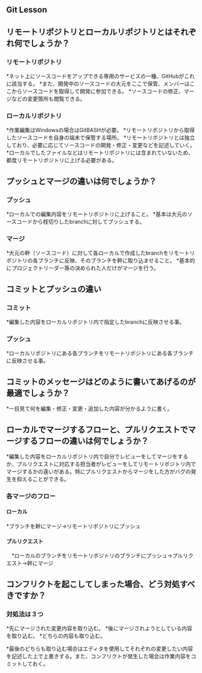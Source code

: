## Git Lesson

## リモートリポジトリとローカルリポジトリとはそれぞれ何でしょうか？
### リモートリポジトリ
  *ネット上にソースコードをアップできる専用のサービスの一種、GitHubがこれに該当する。
  *また、開発中のソースコードの大元をここで保管、メンバーはここからソースコードを取得して開発に参加できる。
  *ソースコードの修正、マージなどの変更箇所も閲覧できる。

### ローカルリポジトリ
  *作業編集はWindowsの場合はGitBASHが必要。
  *リモートリポジトリから取得したソースコードを自身の端末で保管する場所。
  *リモートリポジトリとは独立しており、必要に応じてソースコードの開発・修正・変更などを記述していく。
  *ローカルでしたファイルなどはリモートリポジトリには含まれていないため、都度リモートリポジトリに上げる必要がある。

## プッシュとマージの違いは何でしょうか？
### プッシュ
  *ローカルでの編集内容をリモートリポジトリに上げること。
  *基本は大元のソースコードから枝切りしたbranchに対してプッシュする。

### マージ
  *大元の幹（ソースコード）に対して各ローカルで作成したbranchをリモートリポジトリの各ブランチに反映、そのブランチを幹に取り込ませること。
  *基本的にプロジェクトリーダー等の決められた人だけがマージを行う。

## コミットとプッシュの違い
### コミット
  *編集した内容をローカルリポジトリ内で指定したbranchに反映させる事。

### プッシュ
  *ローカルリポジトリにある各ブランチをリモートリポジトリにある各ブランチに反映させる事。

## コミットのメッセージはどのように書いてあげるのが最適でしょうか？
*一目見て何を編集・修正・変更・追加した内容が分かるように書く。


## ローカルでマージするフローと、プルリクエストでマージするフローの違いは何でしょうか？
*編集した内容をローカルリポジトリ内で自分でレビューをしてマージをするか、プルリクエストに対応する担当者がレビューをしてリモートリポジトリ内でマージするかの違いがある。特にプルリクエストからマージをした方がバグの発生を抑えることができる。

### 各マージのフロー
#### ローカル
  *ブランチを幹にマージ→リモートリポジトリにプッシュ

#### プルリクエスト
　*ローカルのブランチをリモートリポジトリのブランチにプッシュ→プルリクエスト→幹にマージ


## コンフリクトを起こしてしまった場合、どう対処すべきですか？
### 対処法は３つ
*先にマージされた変更内容を取り込む。
*後にマージされようとしている内容を取り込む。
*どちらの内容も取り込む。

*最後のどちらも取り込む場合はエディタを使用してそれぞれの変更したい内容を記述した上で上書きする。また、コンフリクトが発生した場合は作業内容をコミットしておく。